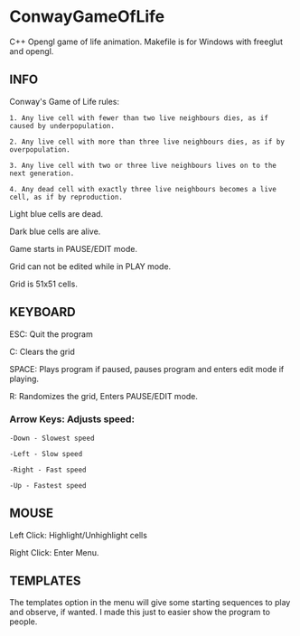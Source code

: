 # ConwayGameOfLife
C++ Opengl game of life animation.
Makefile is for Windows with freeglut and opengl.

## INFO

Conway's Game of Life rules:

	1. Any live cell with fewer than two live neighbours dies, as if caused by underpopulation.

	2. Any live cell with more than three live neighbours dies, as if by overpopulation.

	3. Any live cell with two or three live neighbours lives on to the next generation.

	4. Any dead cell with exactly three live neighbours becomes a live cell, as if by reproduction.


Light blue cells are dead.

Dark blue cells are alive.

Game starts in PAUSE/EDIT mode.

Grid can not be edited while in PLAY mode.

Grid is 51x51 cells.

## KEYBOARD

ESC: Quit the program

C: Clears the grid

SPACE: Plays program if paused, pauses program and enters edit mode if playing.

R: Randomizes the grid, Enters PAUSE/EDIT mode.

### Arrow Keys: Adjusts speed:

	-Down - Slowest speed

	-Left - Slow speed

	-Right - Fast speed

	-Up - Fastest speed


## MOUSE

Left Click: Highlight/Unhighlight cells

Right Click: Enter Menu.



## TEMPLATES

The templates option in the menu will give some starting sequences to play and observe, if wanted. I made this just to easier show the program to people.

